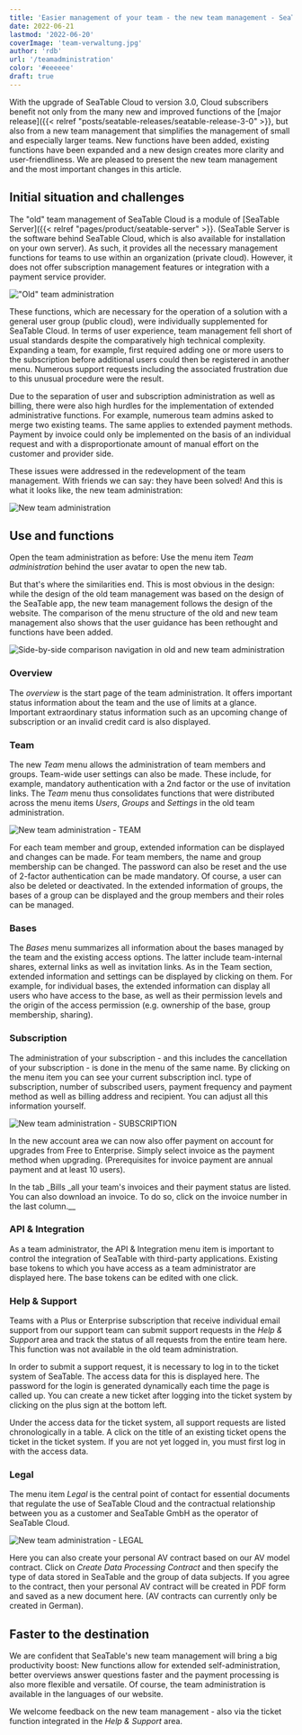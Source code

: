 ```yaml
---
title: 'Easier management of your team - the new team management - SeaTable'
date: 2022-06-21
lastmod: '2022-06-20'
coverImage: 'team-verwaltung.jpg'
author: 'rdb'
url: '/teamadministration'
color: '#eeeeee'
draft: true
---
```


With the upgrade of SeaTable Cloud to version 3.0, Cloud subscribers benefit not only from the many new and improved functions of the [major release]({{< relref "posts/seatable-releases/seatable-release-3-0" >}}, but also from a new team management that simplifies the management of small and especially larger teams. New functions have been added, existing functions have been expanded and a new design creates more clarity and user-friendliness. We are pleased to present the new team management and the most important changes in this article.

## Initial situation and challenges

The "old" team management of SeaTable Cloud is a module of [SeaTable Server]({{< relref "pages/product/seatable-server" >}}. (SeaTable Server is the software behind SeaTable Cloud, which is also available for installation on your own server). As such, it provides all the necessary management functions for teams to use within an organization (private cloud). However, it does not offer subscription management features or integration with a payment service provider.

!["Old" team administration](images/TeamAdministration_old.png)

These functions, which are necessary for the operation of a solution with a general user group (public cloud), were individually supplemented for SeaTable Cloud. In terms of user experience, team management fell short of usual standards despite the comparatively high technical complexity. Expanding a team, for example, first required adding one or more users to the subscription before additional users could then be registered in another menu. Numerous support requests including the associated frustration due to this unusual procedure were the result.

Due to the separation of user and subscription administration as well as billing, there were also high hurdles for the implementation of extended administrative functions. For example, numerous team admins asked to merge two existing teams. The same applies to extended payment methods. Payment by invoice could only be implemented on the basis of an individual request and with a disproportionate amount of manual effort on the customer and provider side.

These issues were addressed in the redevelopment of the team management. With friends we can say: they have been solved! And this is what it looks like, the new team administration:

![New team administration](images/TeamAdministration_Overview_.png)

## Use and functions

Open the team administration as before: Use the menu item _Team administration_ behind the user avatar to open the new tab.

But that's where the similarities end. This is most obvious in the design: while the design of the old team management was based on the design of the SeaTable app, the new team management follows the design of the website. The comparison of the menu structure of the old and new team management also shows that the user guidance has been rethought and functions have been added.

![Side-by-side comparison navigation in old and new team administration](images/Teamverwaltung_Navigation.png)

### Overview

The _overview_ is the start page of the team administration. It offers important status information about the team and the use of limits at a glance. Important extraordinary status information such as an upcoming change of subscription or an invalid credit card is also displayed.

### Team

The new _Team_ menu allows the administration of team members and groups. Team-wide user settings can also be made. These include, for example, mandatory authentication with a 2nd factor or the use of invitation links. The _Team_ menu thus consolidates functions that were distributed across the menu items _Users_, _Groups_ and _Settings_ in the old team administration.

![New team administration - TEAM](images/TeamAdministration_Team.png)

For each team member and group, extended information can be displayed and changes can be made. For team members, the name and group membership can be changed. The password can also be reset and the use of 2-factor authentication can be made mandatory. Of course, a user can also be deleted or deactivated. In the extended information of groups, the bases of a group can be displayed and the group members and their roles can be managed.

### Bases

The _Bases_ menu summarizes all information about the bases managed by the team and the existing access options. The latter include team-internal shares, external links as well as invitation links. As in the Team section, extended information and settings can be displayed by clicking on them. For example, for individual bases, the extended information can display all users who have access to the base, as well as their permission levels and the origin of the access permission (e.g. ownership of the base, group membership, sharing).

### Subscription

The administration of your subscription - and this includes the cancellation of your subscription - is done in the menu of the same name. By clicking on the menu item you can see your current subscription incl. type of subscription, number of subscribed users, payment frequency and payment method as well as billing address and recipient. You can adjust all this information yourself.

![New team administration - SUBSCRIPTION](images/subscription-and-invoices.png)

In the new account area we can now also offer payment on account for upgrades from Free to Enterprise. Simply select invoice as the payment method when upgrading. (Prerequisites for invoice payment are annual payment and at least 10 users).

In the tab \_Bills \_all your team's invoices and their payment status are listed. You can also download an invoice. To do so, click on the invoice number in the last column.\_\_

### API & Integration

As a team administrator, the API & Integration menu item is important to control the integration of SeaTable with third-party applications. Existing base tokens to which you have access as a team administrator are displayed here. The base tokens can be edited with one click.

### Help & Support

Teams with a Plus or Enterprise subscription that receive individual email support from our support team can submit support requests in the _Help & Support_ area and track the status of all requests from the entire team here. This function was not available in the old team administration.

In order to submit a support request, it is necessary to log in to the ticket system of SeaTable. The access data for this is displayed here. The password for the login is generated dynamically each time the page is called up. You can create a new ticket after logging into the ticket system by clicking on the plus sign at the bottom left.

Under the access data for the ticket system, all support requests are listed chronologically in a table. A click on the title of an existing ticket opens the ticket in the ticket system. If you are not yet logged in, you must first log in with the access data.

### Legal

The menu item _Legal_ is the central point of contact for essential documents that regulate the use of SeaTable Cloud and the contractual relationship between you as a customer and SeaTable GmbH as the operator of SeaTable Cloud.

![New team administration - LEGAL](images/TeamAdministration_Legal.png)

Here you can also create your personal AV contract based on our AV model contract. Click on _Create Data Processing Contract_ and then specify the type of data stored in SeaTable and the group of data subjects. If you agree to the contract, then your personal AV contract will be created in PDF form and saved as a new document here. (AV contracts can currently only be created in German).

## Faster to the destination

We are confident that SeaTable's new team management will bring a big productivity boost: New functions allow for extended self-administration, better overviews answer questions faster and the payment processing is also more flexible and versatile. Of course, the team administration is available in the languages of our website.

We welcome feedback on the new team management - also via the ticket function integrated in the _Help & Support_ area.
